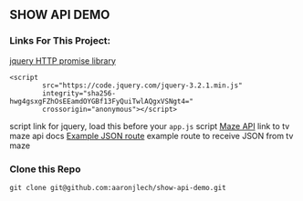 ## SHOW API DEMO

### Links For This Project:
[jquery HTTP promise library](https://api.jquery.com/jquery.get/)
```      
<script
        src="https://code.jquery.com/jquery-3.2.1.min.js"
        integrity="sha256-hwg4gsxgFZhOsEEamdOYGBf13FyQuiTwlAQgxVSNgt4="
        crossorigin="anonymous"></script>
```
script link for jquery, load this before your `app.js` script
[Maze API](http://www.tvmaze.com/api)
link to tv maze api docs
[Example JSON route](http://api.tvmaze.com/schedule?country=US&date=2014-12-01)
example route to receive JSON from tv maze

### Clone this Repo
`git clone git@github.com:aaronjlech/show-api-demo.git`
